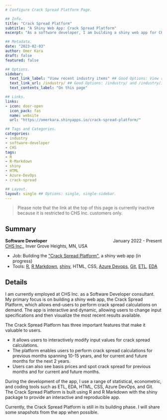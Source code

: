 ```yaml
---
# Configure Crack Spread Platform Page.

## Info.
title: "Crack Spread Platform"
subtitle: "A Shiny Web App: Crack Spread Platform"
excerpt: "As a software developer, I am building a shiny web app for CHS Inc. hedging customers." ## Shown on the Industry Main Page, but does not shown on the Industry Page.

## Metadata.
date: "2023-02-03"
author: Omer Kara
draft: false
featured: false

## Options.
sidebar:
  text_link_label: "View recent industry items" ## Good Options: View recent industry items and Subscribe via RSS.
  text_link_url: /industry/ ## Good Options: /industry/ and /industry/index.xml.
  text_contents_label: "On this page"

## Links.
links:
- icon: door-open
  icon_pack: fas
  name: website
  url: "https://omerkara.shinyapps.io/crack-spread-platform/"

## Tags and Categories.
categories:
- industry
- software-developer
- CHS
tags:
- R
- R-Markdown
- shiny
- HTML
- Azure-DevOps
- crack-spread

## Layout.
layout: single ## Options: single, single-sidebar.
---
```




> Please note that the link at the top of this page is currently inactive because it is restricted to CHS Inc. customers only.

## Summary
<div style="overflow: hidden; margin-bottom: -14px;">
  <span style="float: left; text-align: left;"><b>Software Developer</b></span>
  <span style="float: right; text-align: right;">January 2022 - Present</span>
</div>

[CHS Inc.](https://www.chsinc.com/), Inver Grove Heights, MN, USA
- Job: Building the ["Crack Spread Platform"](https://omerkara.shinyapps.io/crack-spread-platform/), a shiny web app (in progress)
- Tools: [R](http://www.r-project.org/), [R Markdown](http://rmarkdown.rstudio.com/), [shiny](https://shiny.rstudio.com/), HTML, CSS, [Azure Devops](https://azure.microsoft.com/en-us/products/devops/), [Git](https://git-scm.com/), [ETL](https://en.wikipedia.org/wiki/Extract,_transform,_load), [EDA](https://en.wikipedia.org/wiki/Exploratory_data_analysis)

## Details
I am currently employed at CHS Inc. as a Software Developer consultant. My primary focus is on building a shiny web app, the Crack Spread Platform, which allows end-users to perform crack spread calculations on demand. The app is interactive and dynamic, allowing users to change input specifications and then visualize the most recent results available.

The Crack Spread Platform has three important features that make it valuable to users.
- It allows users to interactively modify input values for crack spread calculations.
- The platform enables users to perform crack spread calculations for previous months spanning 10-15 years, and for current and future months for the next 2 years.
- Users can also see basis prices and spot crack spread for previous months and for current and future months.

During the development of the app, I use a range of statistical, econometric, and coding tools such as ETL, EDA, HTML, CSS, Azure DevOps, and Git. The Crack Spread Platform is built using R and R Markdown with the shiny package to provide an interactive and reproducible app.

Currently, the Crack Spread Platform is still in its building phase. I will share some snapshots from the app when possible.
